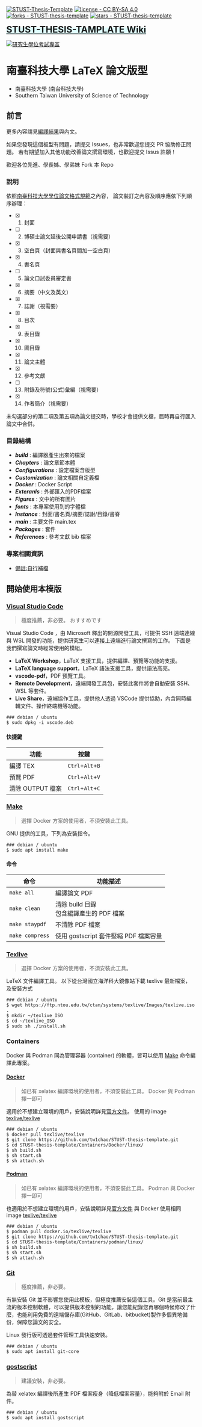 [![STUST-Thesis-Template](https://img.shields.io/static/v1?label=&message=STUST-Thesis-Template&color=gray&logo=Github)](https://github.com/tw1chao/STUST-thesis-template)
[![license - CC BY-SA 4.0](https://img.shields.io/static/v1?label=license&message=CC+BY-SA+4.0&color=2eacce)](https://creativecommons.org/licenses/by-sa/4.0/)
[![forks - STUST-thesis-template](https://img.shields.io/github/forks/tw1chao/STUST-thesis-template?style=social)](https://github.com/tw1chao/STUST-thesis-template/fork)
[![stars - STUST-thesis-template](https://img.shields.io/github/stars/tw1chao/STUST-thesis-template?style=social)](https://github.com/tw1chao/STUST-thesis-template/stargazers)

<span style="background-color: #DEFFFF"><font Size="5">   [**STUST-THESIS-TAMPLATE Wiki**](https://github.com/yingchao-chen/STUST-thesis-template/wiki)</font></span>

[![](Figures/Logos/stustlargelogo.png "研究生學位考試專區")](https://academic.stust.edu.tw/tc/node/DegreeExam)

# 南臺科技大學 LaTeX 論文版型

- 南臺科技大學 (南台科技大學)
- Southern Taiwan University of Science of Technology

## 前言
<!-- [Latex 筆記 - Hackmd](https://hackmd.io/@YingChao/LaTeX/) -->

更多內容請見[編譯結果](./build/main.pdf)與內文。

如果您發現這個板型有問題，請提交 Issues，也非常歡迎您提交 PR 協助修正問題。
若有期望加入其他功能改善論文撰寫環境，也歡迎提交 Issus 許願！ 

歡迎各位先進、學長姊、學弟妹 Fork 本 Repo
### 說明
依照[南臺科技大學學位論文格式規範](https://academic.stust.edu.tw/tc/node/DegreeExam)之內容，
論文裝訂之內容及順序應依下列順序辦理：
- [X] 1. 封面
- [ ] 2. 博碩士論文延後公開申請書（視需要）
- [X] 3. 空白頁（封面與書名頁間加一空白頁）
- [X] 4. 書名頁
- [ ] 5. 論文口試委員審定書
- [X] 6. 摘要（中文及英文）
- [X] 7. 誌謝（視需要）
- [X] 8. 目次
- [X] 9. 表目錄
- [X] 10. 圖目錄
- [X] 11. 論文主體
- [X] 12. 參考文獻
- [ ] 13. 附錄及符號(公式)彙編（視需要）
- [X] 14. 作者簡介（視需要）

未勾選部分的第二項及第五項為論文提交時，學校才會提供文檔，屆時再自行匯入論文中合併。

### 目錄結構
* ***build*** : 編譯器產生出來的檔案
* ***Chapters*** : 論文章節本體
* ***Configurations*** : 設定檔案含版型
* ***Customization*** : 論文相關自定義檔
* ***Docker*** : Docker Script
* ***Exteranls*** : 外部匯入的PDF檔案
* ***Figures*** : 文中的所有圖片
* ***fonts*** : 本專案使用到的字體檔
* ***Instance*** : 封面/書名頁/摘要/誌謝/目錄/書脊
* ***main*** : 主要文件 main.tex
* ***Packages*** : 套件
* ***References*** : 參考文獻 bib 檔案

### 專案相關資訊
- [備註:自行補檔](./Externals/note.md)

## 開始使用本模版
### [Visual Studio Code](https://code.visualstudio.com/)
>   極度推薦，非必要。
>   おすすめです

Visual Studio Code ，由 Microsoft 釋出的開源開發工具，可提供 SSH 遠端連線與 WSL 開發的功能，提供研究生可以連接上遠端進行論文撰寫的工作。
下面是我們撰寫論文時經常使用的模組。

- **LaTeX Workshop**，LaTeX 支援工具，提供編譯、預覽等功能的支援。
- **LaTeX language support**，LaTeX 語法支援工具，提供語法高亮。
- **vscode-pdf**，PDF 預覽工具。
- **Remote Development**，遠端開發工具包，安裝此套件將會自動安裝 SSH、WSL 等套件。
- **Live Share**，遠端協作工具，提供他人透過 VSCode 提供協助，內含同時編輯文件、操作終端機等功能。

```
### debian / ubuntu
$ sudo dpkg -i vscode.deb
```

#### 快捷鍵
|功能|按鍵|
|----|----|
|編譯 TEX|`Ctrl`+`Alt`+`B`|
|預覽 PDF|`Ctrl`+`Alt`+`V`|
|清除 OUTPUT 檔案|`Ctrl`+`Alt`+`C`|



### [Make](https://www.gnu.org/software/make/)
>   選擇 Docker 方案的使用者，不須安裝此工具。

GNU 提供的工具，下列為安裝指令。
```
### debian / ubuntu
$ sudo apt install make
```
#### 命令
|命令|功能描述|
|----|----|
|`make all`|編譯論文 PDF|
|`make clean`| 清除 build 目錄<br>包含編譯產生的 PDF 檔案|
|`make staypdf`| 不清除 PDF 檔案|
|`make compress`| 使用 gostscript 套件壓縮 PDF 檔案容量|


### [Texlive](https://tug.org/texlive/)
>   選擇 Docker 方案的使用者，不須安裝此工具。

LeTeX 文件編譯工具。
以下從台灣國立海洋科大鏡像站下載 texlive 最新檔案，及安裝方式
```
### debian / ubuntu
$ wget https://ftp.ntou.edu.tw/ctan/systems/texlive/Images/texlive.iso .
$ mkdir ~/texlive_ISO
$ cd ~/texlive_ISO
$ sudo sh ./install.sh
```

### Containers
Docker 與 Podman 同為管理容器 (container) 的軟體，皆可以使用 [Make](#make) 命令編譯此專案。

#### [Docker](https://www.docker.com/)
>   如已有 xelatex 編譯環境的使用者，不須安裝此工具。
>   Docker 與 Podman 擇一即可

適用於不想建立環境的用戶，安裝說明詳見[官方文件](https://docs.docker.com/engine/install/)。
使用的 image [texlive/texlive](https://hub.docker.com/r/texlive/texlive/)

```
### debian / ubuntu
$ docker pull texlive/texlive
$ git clone https://github.com/tw1chao/STUST-thesis-template.git
$ cd STUST-thesis-template/Containers/Docker/linux/
$ sh build.sh
$ sh start.sh
$ sh attach.sh
```

#### [Podman](https://podman.io/)
>   如已有 xelatex 編譯環境的使用者，不須安裝此工具。
>   Podman 與 Docker 擇一即可

也適用於不想建立環境的用戶，安裝說明詳見[官方文件](https://podman.io/getting-started/installation.html)
與 Docker 使用相同 image [texlive/texlive](https://hub.docker.com/r/texlive/texlive/)

```
### debian / ubuntu
$ podman pull docker.io/texlive/texlive
$ git clone https://github.com/tw1chao/STUST-thesis-template.git
$ cd STUST-thesis-template/Containers/podman/linux/
$ sh build.sh
$ sh start.sh
$ sh attach.sh
```


### [Git](http://git-scm.com/)
>   極度推薦，非必要。

有無安裝 Git 並不影響您使用此模板，但極度推薦安裝這個工具。Git 是當前最主流的版本控制軟體，可以提供版本控制的功能，讓您能紀錄您再哪個時候修改了什麼，也能利用免費的遠端儲存庫(GitHub、GitLab、bitbucket)製作多個異地備份，保障您論文的安全。

Linux 發行版可透過套件管理工具快速安裝。

```
### debian / ubuntu
$ sudo apt install git-core
```
### [gostscript](https://www.ghostscript.com/)
>   建議安裝，非必要。

為替 xelatex 編譯後所產生 PDF 檔案瘦身（降低檔案容量），能夠附於 Email 附件。

```
### debian / ubuntu
$ sudo apt install gostscript
```
